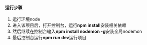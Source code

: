 #### 运行步骤

1. 运行环境node
2. 进入该项目后，打开控制台，运行**npm install**安装相关依赖
3. 然后继续在控制台输入**npm install nodemon -g**安装全局nodemon
4. 最后控制台运行**npm run dev**运行项目